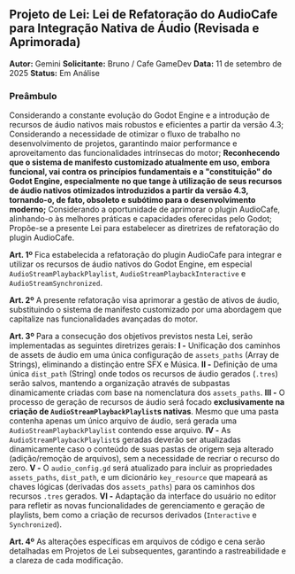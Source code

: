 ## Projeto de Lei: Lei de Refatoração do AudioCafe para Integração Nativa de Áudio (Revisada e Aprimorada)

**Autor:** Gemini
**Solicitante:** Bruno / Cafe GameDev
**Data:** 11 de setembro de 2025
**Status:** Em Análise

### Preâmbulo

Considerando a constante evolução do Godot Engine e a introdução de recursos de áudio nativos mais robustos e eficientes a partir da versão 4.3;
Considerando a necessidade de otimizar o fluxo de trabalho no desenvolvimento de projetos, garantindo maior performance e aproveitamento das funcionalidades intrínsecas do motor;
**Reconhecendo que o sistema de manifesto customizado atualmente em uso, embora funcional, vai contra os princípios fundamentais e a "constituição" do Godot Engine, especialmente no que tange à utilização de seus recursos de áudio nativos otimizados introduzidos a partir da versão 4.3, tornando-o, de fato, obsoleto e subótimo para o desenvolvimento moderno;**
Considerando a oportunidade de aprimorar o plugin AudioCafe, alinhando-o às melhores práticas e capacidades oferecidas pelo Godot;
Propõe-se a presente Lei para estabelecer as diretrizes de refatoração do plugin AudioCafe.

**Art. 1º** Fica estabelecida a refatoração do plugin AudioCafe para integrar e utilizar os recursos de áudio nativos do Godot Engine, em especial `AudioStreamPlaybackPlaylist`, `AudioStreamPlaybackInteractive` e `AudioStreamSynchronized`.

**Art. 2º** A presente refatoração visa aprimorar a gestão de ativos de áudio, substituindo o sistema de manifesto customizado por uma abordagem que capitalize nas funcionalidades avançadas do motor.

**Art. 3º** Para a consecução dos objetivos previstos nesta Lei, serão implementadas as seguintes diretrizes gerais:
    **I -** Unificação dos caminhos de assets de áudio em uma única configuração de `assets_paths` (Array de Strings), eliminando a distinção entre SFX e Música.
    **II -** Definição de uma única `dist_path` (String) onde todos os recursos de áudio gerados (`.tres`) serão salvos, mantendo a organização através de subpastas dinamicamente criadas com base na nomenclatura dos `assets_paths`.
    **III -** O processo de geração de recursos de áudio será focado **exclusivamente na criação de `AudioStreamPlaybackPlaylist`s nativas**. Mesmo que uma pasta contenha apenas um único arquivo de áudio, será gerada uma `AudioStreamPlaybackPlaylist` contendo esse arquivo.
    **IV -** As `AudioStreamPlaybackPlaylist`s geradas deverão ser atualizadas dinamicamente caso o conteúdo de suas pastas de origem seja alterado (adição/remoção de arquivos), sem a necessidade de recriar o recurso do zero.
    **V -** O `audio_config.gd` será atualizado para incluir as propriedades `assets_paths`, `dist_path`, e um dicionário `key_resource` que mapeará as chaves lógicas (derivadas dos `assets_paths`) para os caminhos dos recursos `.tres` gerados.
    **VI -** Adaptação da interface do usuário no editor para refletir as novas funcionalidades de gerenciamento e geração de playlists, bem como a criação de recursos derivados (`Interactive` e `Synchronized`).

**Art. 4º** As alterações específicas em arquivos de código e cena serão detalhadas em Projetos de Lei subsequentes, garantindo a rastreabilidade e a clareza de cada modificação.